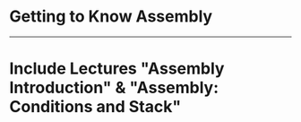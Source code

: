 # Getting to Know Assembly
_____________________________________________________________________________
# Include Lectures "Assembly Introduction" & "Assembly: Conditions and Stack"